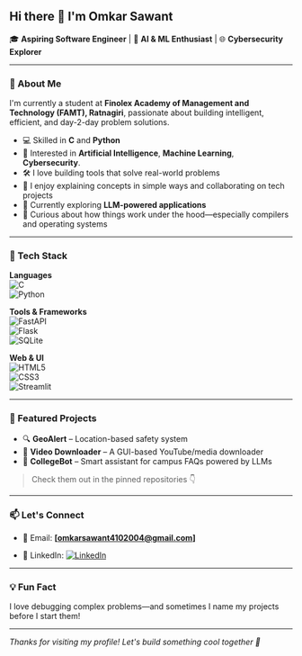 ## Hi there 👋 I'm Omkar Sawant

🎓 **Aspiring Software Engineer** | 🔬 **AI & ML Enthusiast** | 🌐 **Cybersecurity Explorer**

---

### 🚀 About Me

I'm currently a student at **Finolex Academy of Management and Technology (FAMT), Ratnagiri**, passionate about building intelligent, efficient, and day-2-day problem solutions.

- 💻 Skilled in **C** and **Python**
- 🧠 Interested in **Artificial Intelligence**, **Machine Learning**, **Cybersecurity**.
- 🛠️ I love building tools that solve real-world problems
- 💬 I enjoy explaining concepts in simple ways and collaborating on tech projects
- 🌱 Currently exploring **LLM-powered applications**
- 🧩 Curious about how things work under the hood—especially compilers and operating systems

---

### 🧰 Tech Stack

**Languages**  
![C](https://img.shields.io/badge/-C-00599C?style=flat-square&logo=c)  
![Python](https://img.shields.io/badge/-Python-3776AB?style=flat-square&logo=python)

**Tools & Frameworks**  
![FastAPI](https://img.shields.io/badge/-FastAPI-009688?style=flat-square&logo=fastapi)  
![Flask](https://img.shields.io/badge/-Flask-000000?style=flat-square&logo=flask)  
![SQLite](https://img.shields.io/badge/-SQLite-003B57?style=flat-square&logo=sqlite)

**Web & UI**  
![HTML5](https://img.shields.io/badge/-HTML5-E34F26?style=flat-square&logo=html5)  
![CSS3](https://img.shields.io/badge/-CSS3-1572B6?style=flat-square&logo=css3)  
![Streamlit](https://img.shields.io/badge/-Streamlit-FF4B4B?style=flat-square&logo=streamlit)

---

### 🌟 Featured Projects

- 🔍 **GeoAlert** – Location-based safety system  
- 🎥 **Video Downloader** – A GUI-based YouTube/media downloader  
- 🤖 **CollegeBot** – Smart assistant for campus FAQs powered by LLMs  


> Check them out in the pinned repositories 👇

---

### 📫 Let's Connect

-   📧 Email:
  **[omkarsawant4102004@gmail.com]**
  
- 💼 LinkedIn:   [![LinkedIn](https://img.shields.io/badge/-LinkedIn-blue?style=flat-square&logo=linkedin)](www.linkedin.com/in/omkar-sawant-953b47281/)

---

### 💡 Fun Fact

I love debugging complex problems—and sometimes I name my projects before I start them!

---

_Thanks for visiting my profile! Let's build something cool together 🚀_
